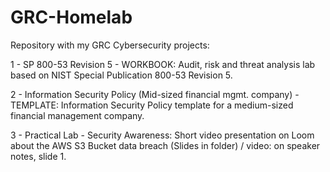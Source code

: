 # GRC-Homelab

Repository with my GRC Cybersecurity projects:

1 - SP 800-53 Revision 5 - WORKBOOK: Audit, risk and threat analysis lab based on NIST Special Publication 800-53 Revision 5.

2 - Information Security Policy (Mid-sized financial mgmt. company) - TEMPLATE: Information Security Policy template for a medium-sized financial management company.

3 - Practical Lab - Security Awareness: Short video presentation on Loom about the AWS S3 Bucket data breach (Slides in folder) / video: on speaker notes, slide 1.
